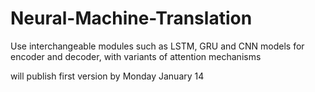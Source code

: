 # Neural-Machine-Translation
Use interchangeable modules such as LSTM, GRU and CNN models for encoder and decoder, with variants of attention mechanisms

will publish first version by Monday January 14
